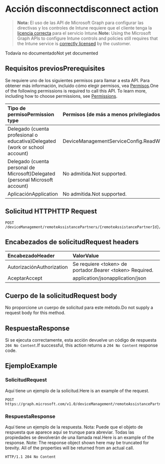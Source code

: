 # <a name="disconnect-action"></a><span data-ttu-id="b4dd6-101">Acción disconnect</span><span class="sxs-lookup"><span data-stu-id="b4dd6-101">disconnect action</span></span>

> <span data-ttu-id="b4dd6-102">**Nota:** El uso de las API de Microsoft Graph para configurar las directivas y los controles de Intune requiere que el cliente tenga la [licencia correcta](https://go.microsoft.com/fwlink/?linkid=839381) para el servicio Intune.</span><span class="sxs-lookup"><span data-stu-id="b4dd6-102">**Note:** Using the Microsoft Graph APIs to configure Intune controls and policies still requires that the Intune service is [correctly licensed](https://go.microsoft.com/fwlink/?linkid=839381) by the customer.</span></span>

<span data-ttu-id="b4dd6-103">Todavía no documentado</span><span class="sxs-lookup"><span data-stu-id="b4dd6-103">Not yet documented</span></span>
## <a name="prerequisites"></a><span data-ttu-id="b4dd6-104">Requisitos previos</span><span class="sxs-lookup"><span data-stu-id="b4dd6-104">Prerequisites</span></span>
<span data-ttu-id="b4dd6-p101">Se requiere uno de los siguientes permisos para llamar a esta API. Para obtener más información, incluido cómo elegir permisos, vea [Permisos](../../../concepts/permissions_reference.md).</span><span class="sxs-lookup"><span data-stu-id="b4dd6-p101">One of the following permissions is required to call this API. To learn more, including how to choose permissions, see [Permissions](../../../concepts/permissions_reference.md).</span></span>

|<span data-ttu-id="b4dd6-107">Tipo de permiso</span><span class="sxs-lookup"><span data-stu-id="b4dd6-107">Permission type</span></span>|<span data-ttu-id="b4dd6-108">Permisos (de más a menos privilegiados)</span><span class="sxs-lookup"><span data-stu-id="b4dd6-108">Permissions (from most to least privileged)</span></span>|
|:---|:---|
|<span data-ttu-id="b4dd6-109">Delegado (cuenta profesional o educativa)</span><span class="sxs-lookup"><span data-stu-id="b4dd6-109">Delegated (work or school account)</span></span>|<span data-ttu-id="b4dd6-110">DeviceManagementServiceConfig.ReadWrite.All</span><span class="sxs-lookup"><span data-stu-id="b4dd6-110">DeviceManagementServiceConfig.ReadWrite.All</span></span>|
|<span data-ttu-id="b4dd6-111">Delegado (cuenta personal de Microsoft)</span><span class="sxs-lookup"><span data-stu-id="b4dd6-111">Delegated (personal Microsoft account)</span></span>|<span data-ttu-id="b4dd6-112">No admitida.</span><span class="sxs-lookup"><span data-stu-id="b4dd6-112">Not supported.</span></span>|
|<span data-ttu-id="b4dd6-113">Aplicación</span><span class="sxs-lookup"><span data-stu-id="b4dd6-113">Application</span></span>|<span data-ttu-id="b4dd6-114">No admitida.</span><span class="sxs-lookup"><span data-stu-id="b4dd6-114">Not supported.</span></span>|

## <a name="http-request"></a><span data-ttu-id="b4dd6-115">Solicitud HTTP</span><span class="sxs-lookup"><span data-stu-id="b4dd6-115">HTTP Request</span></span>
<!-- {
  "blockType": "ignored"
}
-->
``` http
POST /deviceManagement/remoteAssistancePartners/{remoteAssistancePartnerId}/disconnect
```

## <a name="request-headers"></a><span data-ttu-id="b4dd6-116">Encabezados de solicitud</span><span class="sxs-lookup"><span data-stu-id="b4dd6-116">Request headers</span></span>
|<span data-ttu-id="b4dd6-117">Encabezado</span><span class="sxs-lookup"><span data-stu-id="b4dd6-117">Header</span></span>|<span data-ttu-id="b4dd6-118">Valor</span><span class="sxs-lookup"><span data-stu-id="b4dd6-118">Value</span></span>|
|:---|:---|
|<span data-ttu-id="b4dd6-119">Autorización</span><span class="sxs-lookup"><span data-stu-id="b4dd6-119">Authorization</span></span>|<span data-ttu-id="b4dd6-120">Se requiere &lt;token&gt; de portador.</span><span class="sxs-lookup"><span data-stu-id="b4dd6-120">Bearer &lt;token&gt; Required.</span></span>|
|<span data-ttu-id="b4dd6-121">Aceptar</span><span class="sxs-lookup"><span data-stu-id="b4dd6-121">Accept</span></span>|<span data-ttu-id="b4dd6-122">application/json</span><span class="sxs-lookup"><span data-stu-id="b4dd6-122">application/json</span></span>|

## <a name="request-body"></a><span data-ttu-id="b4dd6-123">Cuerpo de la solicitud</span><span class="sxs-lookup"><span data-stu-id="b4dd6-123">Request body</span></span>
<span data-ttu-id="b4dd6-124">No proporcione un cuerpo de solicitud para este método.</span><span class="sxs-lookup"><span data-stu-id="b4dd6-124">Do not supply a request body for this method.</span></span>

## <a name="response"></a><span data-ttu-id="b4dd6-125">Respuesta</span><span class="sxs-lookup"><span data-stu-id="b4dd6-125">Response</span></span>
<span data-ttu-id="b4dd6-126">Si se ejecuta correctamente, esta acción devuelve un código de respuesta `204 No Content`.</span><span class="sxs-lookup"><span data-stu-id="b4dd6-126">If successful, this action returns a `204 No Content` response code.</span></span>

## <a name="example"></a><span data-ttu-id="b4dd6-127">Ejemplo</span><span class="sxs-lookup"><span data-stu-id="b4dd6-127">Example</span></span>
### <a name="request"></a><span data-ttu-id="b4dd6-128">Solicitud</span><span class="sxs-lookup"><span data-stu-id="b4dd6-128">Request</span></span>
<span data-ttu-id="b4dd6-129">Aquí tiene un ejemplo de la solicitud.</span><span class="sxs-lookup"><span data-stu-id="b4dd6-129">Here is an example of the request.</span></span>
``` http
POST https://graph.microsoft.com/v1.0/deviceManagement/remoteAssistancePartners/{remoteAssistancePartnerId}/disconnect
```

### <a name="response"></a><span data-ttu-id="b4dd6-130">Respuesta</span><span class="sxs-lookup"><span data-stu-id="b4dd6-130">Response</span></span>
<span data-ttu-id="b4dd6-p102">Aquí tiene un ejemplo de la respuesta. Nota: Puede que el objeto de respuesta que aparece aquí se trunque para abreviar. Todas las propiedades se devolverán de una llamada real.</span><span class="sxs-lookup"><span data-stu-id="b4dd6-p102">Here is an example of the response. Note: The response object shown here may be truncated for brevity. All of the properties will be returned from an actual call.</span></span>
``` http
HTTP/1.1 204 No Content
```



